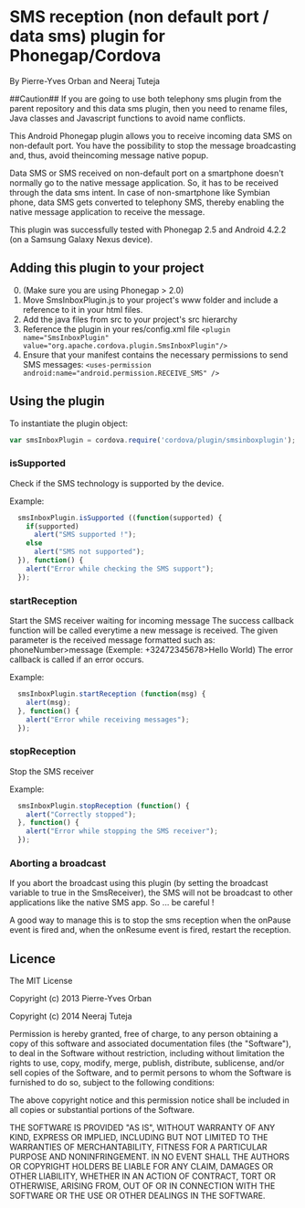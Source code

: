 SMS reception (non default port / data sms) plugin for Phonegap/Cordova
===============================
By Pierre-Yves Orban and Neeraj Tuteja

##Caution##
If you are going to use both telephony sms plugin from the parent repository and this data sms plugin, then you need to rename files, Java classes and Javascript functions to avoid name conflicts. 

This Android Phonegap plugin allows you to receive incoming data SMS on non-default port. You have the possibility to stop the message broadcasting and, thus, avoid theincoming message native popup.

Data SMS or SMS received on non-default port on a smartphone doesn't normally go to the native message application. So, it has to be received through the data sms intent. In case of non-smartphone like Symbian phone, data SMS gets converted to telephony SMS, thereby enabling the native message application to receive the message. 

This plugin was successfully tested with Phonegap 2.5 and Android 4.2.2 (on a Samsung Galaxy Nexus device).

## Adding this plugin to your project ##
0. (Make sure you are using Phonegap > 2.0)
1. Move SmsInboxPlugin.js to your project's www folder and include a reference to it in your html files. 
2. Add the java files from src to your project's src hierarchy
3. Reference the plugin in your res/config.xml file
```<plugin name="SmsInboxPlugin" value="org.apache.cordova.plugin.SmsInboxPlugin"/>```
4. Ensure that your manifest contains the necessary permissions to send SMS messages:
```<uses-permission android:name="android.permission.RECEIVE_SMS" />```


## Using the plugin ##
To instantiate the plugin object:
```javascript
var smsInboxPlugin = cordova.require('cordova/plugin/smsinboxplugin');
```

### isSupported ###
Check if the SMS technology is supported by the device.

Example:
```javascript
  smsInboxPlugin.isSupported ((function(supported) {
    if(supported) 
      alert("SMS supported !");
    else
      alert("SMS not supported");
  }), function() {
    alert("Error while checking the SMS support");
  });
```

### startReception ###
Start the SMS receiver waiting for incoming message
The success callback function will be called everytime a new message is received.
The given parameter is the received message formatted such as: phoneNumber>message (Exemple: +32472345678>Hello World)
The error callback is called if an error occurs.

Example:
```javascript
  smsInboxPlugin.startReception (function(msg) {
    alert(msg);
  }, function() {
    alert("Error while receiving messages");
  });
```

### stopReception ###
Stop the SMS receiver

Example:
```javascript
  smsInboxPlugin.stopReception (function() {
    alert("Correctly stopped");
  }, function() {
    alert("Error while stopping the SMS receiver");
  });
```

### Aborting a broadcast ###
If you abort the broadcast using this plugin (by setting the broadcast variable to true in the SmsReceiver), the SMS will not be broadcast to other applications like the native SMS app. So ... be careful !

A good way to manage this is to stop the sms reception when the onPause event is fired and, when the onResume event is fired, restart the reception.
  
## Licence ##

The MIT License

Copyright (c) 2013 Pierre-Yves Orban

Copyright (c) 2014 Neeraj Tuteja

Permission is hereby granted, free of charge, to any person obtaining a copy
of this software and associated documentation files (the "Software"), to deal
in the Software without restriction, including without limitation the rights
to use, copy, modify, merge, publish, distribute, sublicense, and/or sell
copies of the Software, and to permit persons to whom the Software is
furnished to do so, subject to the following conditions:

The above copyright notice and this permission notice shall be included in
all copies or substantial portions of the Software.

THE SOFTWARE IS PROVIDED "AS IS", WITHOUT WARRANTY OF ANY KIND, EXPRESS OR
IMPLIED, INCLUDING BUT NOT LIMITED TO THE WARRANTIES OF MERCHANTABILITY,
FITNESS FOR A PARTICULAR PURPOSE AND NONINFRINGEMENT. IN NO EVENT SHALL THE
AUTHORS OR COPYRIGHT HOLDERS BE LIABLE FOR ANY CLAIM, DAMAGES OR OTHER
LIABILITY, WHETHER IN AN ACTION OF CONTRACT, TORT OR OTHERWISE, ARISING FROM,
OUT OF OR IN CONNECTION WITH THE SOFTWARE OR THE USE OR OTHER DEALINGS IN
THE SOFTWARE.

